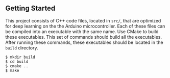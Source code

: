 ## Getting Started
This project consists of C++ code files, located in `src/`, that are optimized
for deep learning on the the Arduino microcontroller. Each of these files
can be compiled into an executable with the same name. Use CMake to build these
executables. This set of commands should build all the executables. After
running these commands, these executables should be located in the `build`
directory.
```console
$ mkdir build
$ cd build
$ cmake ..
$ make
```
